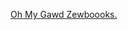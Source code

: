 ---
layout: post
wordpress_id: 507
wordpress_url: http://noesbueno.com/archives/507
date: '2010-03-04 22:58:32 -0600'
date_gmt: '2010-03-05 03:58:32 -0600'
body: |
  <p><a href="http://www.thehighdefinite.com/2010/03/oh-my-gawd-zewboooks/">Oh My Gawd Zewboooks.</a></p>
---